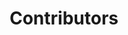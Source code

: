 ---
title: Contributors
menu: index
type: contributors
assets:
-   Retrino
-   Bartimeus
-   Blackrep
-   DisturbHerb
-   Mr. Moriarty
-   glowbold
-   Roxy
support:
-   Ikea
-   Kusibu
-   CatzCatzCatz
-   mylie
thanks:
-   Erinexx
-   BatElite
-   zjdtmkhzt
-   amylizzle
-   Dominion
-   aloe
-   TemThrush
-   Tarmunora
-   Flaborized
-   Azwald
---